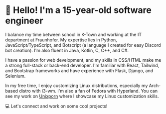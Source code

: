 # 👋 Hello! I'm a 15-year-old software engineer

I balance my time between school in K-Town and working at the IT department at Fraunhofer. My expertise lies in Python, JavaScript/TypeScript, and Botscript (a language I created for easy Discord bot creation). I'm also fluent in Java, Kotlin, C, C++, and C#.

I have a passion for web development, and my skills in CSS/HTML make me a strong full-stack or back-end developer. I'm familiar with React, Tailwind, and Bootstrap frameworks and have experience with Flask, Django, and Selenium.

In my free time, I enjoy customizing Linux distributions, especially my Arch-based distro with i3-wm. I'm also a fan of Fedora with Hyperland. You can see my work on [Unixporn](https://unixporn.com) where I showcase my Linux customization skills.

💻 Let's connect and work on some cool projects!
